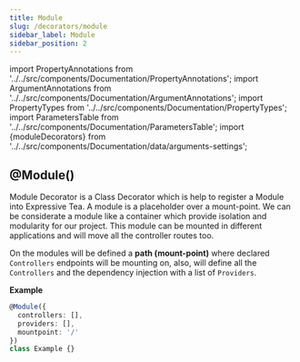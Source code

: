 ```yaml
---
title: Module
slug: /decorators/module
sidebar_label: Module
sidebar_position: 2
---
```


import PropertyAnnotations from '../../src/components/Documentation/PropertyAnnotations';
import ArgumentAnnotations from '../../src/components/Documentation/ArgumentAnnotations';
import PropertyTypes from '../../src/components/Documentation/PropertyTypes';
import ParametersTable from '../../src/components/Documentation/ParametersTable';
import {moduleDecorators} from '../../src/components/Documentation/data/arguments-settings';

## @Module(<ArgumentAnnotations args={moduleDecorators.module}/>)

Module Decorator is a Class Decorator which is help to register a Module into Expressive Tea. A module is a placeholder
over a mount-point. We can be considerate a module like a container which provide isolation and modularity for our project.
This module can be mounted in different applications and will move all the controller routes too.

On the modules will be defined a **path (mount-point)** where declared `Controllers` endpoints will be mounting on, also,
will define all the `Controllers` and the dependency injection with a list of `Providers`.

<ParametersTable args={moduleDecorators.module} />

**Example**

```typescript
@Module({
  controllers: [],
  providers: [],
  mountpoint: '/'
})
class Example {}
```
